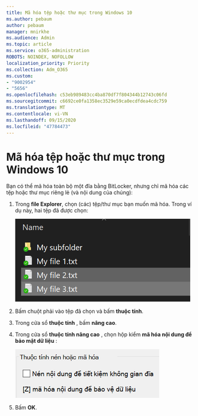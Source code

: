 ```yaml
---
title: Mã hóa tệp hoặc thư mục trong Windows 10
ms.author: pebaum
author: pebaum
manager: mnirkhe
ms.audience: Admin
ms.topic: article
ms.service: o365-administration
ROBOTS: NOINDEX, NOFOLLOW
localization_priority: Priority
ms.collection: Adm_O365
ms.custom:
- "9002954"
- "5656"
ms.openlocfilehash: c53eb989483cc4ba870df7f804344b12743c06fd
ms.sourcegitcommit: c6692ce0fa1358ec3529e59ca0ecdfdea4cdc759
ms.translationtype: MT
ms.contentlocale: vi-VN
ms.lasthandoff: 09/15/2020
ms.locfileid: "47784473"
---
```

# <a name="encrypt-files-or-folder-in-windows-10"></a>Mã hóa tệp hoặc thư mục trong Windows 10

Bạn có thể mã hóa toàn bộ một đĩa bằng BitLocker, nhưng chỉ mã hóa các tệp hoặc thư mục riêng lẻ (và nội dung của chúng):

1. Trong **file Explorer**, chọn (các) tệp/thư mục bạn muốn mã hóa. Trong ví dụ này, hai tệp đã được chọn:

    ![Chọn tệp hoặc thư mục để mã hóa](media/select-for-encrypting.png)

2. Bấm chuột phải vào tệp đã chọn và bấm **thuộc tính**.

3. Trong cửa sổ **thuộc tính** , bấm **nâng cao**.

4. Trong cửa sổ **thuộc tính nâng cao** , chọn hộp kiểm **mã hóa nội dung để bảo mật dữ liệu** :

    ![Mã hóa nội dung](media/encrypt-contents.png)

5. Bấm **OK**.
